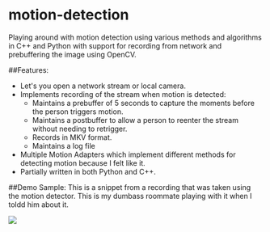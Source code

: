 motion-detection
================

Playing around with motion detection using various methods and algorithms in C++ and Python with support for recording from network and prebuffering the image using OpenCV.

##Features:
- Let's you open a network stream or local camera.
- Implements recording of the stream when motion is detected:
  - Maintains a prebuffer of 5 seconds to capture the moments before the person triggers motion.
  - Maintains a postbuffer to allow a person to reenter the stream without needing to retrigger.
  - Records in MKV format.
  - Maintains a log file
- Multiple Motion Adapters which implement different methods for detecting motion because I felt like it.
- Partially written in both Python and C++.

##Demo Sample:
This is a snippet from a recording that was taken using the motion detector. This is my dumbass roommate playing with it when I toldd him about it.

![](http://giant.gfycat.com/BrokenGroundedAstarte.gif)
